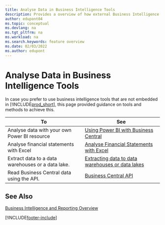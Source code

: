 ```yaml
---
title: Analyse Data in Business Intelligence Tools
description: Provides a overview of how external Business Intelligence tools can interact with Business Central data.
author: edupont04
ms.topic: conceptual
ms.devlang: na
ms.tgt_pltfrm: na
ms.workload: na
ms.search.keywords: feature overview
ms.date: 02/03/2022
ms.author: edupont
---
```

# <a name="analyze-data-in-business-intelligence-tools"></a><a name="analyze-data-in-business-intelligence-tools"></a>Analyse Data in Business Intelligence Tools

In case you prefer to use business intelligence tools that are not embedded in [!INCLUDE[prod_short](includes/prod_short.md)], this page provided guidance on tools and methods to achieve this.

| To | See |
| --- | --- |
|Analyse data with your own Power BI resource| [Using Power BI with Business Central](admin-powerbi.md) |
|Analyse financial statements with Excel| [Analyse Financial Statements with Excel](finance-analyze-excel.md) |
|Extract data to a data warehouses or a data lake. |[Extracting data to data warehouses or data lakes](/dynamics365/business-central/dev-itpro/performance/performance-developer#efficient-extracts-to-data-lakes-or-data-warehouses)|
|Read Business Central data using the API.| [Business Central API](/dynamics365/business-central/dev-itpro/api-reference/v2.0/)|

## <a name="see-also"></a><a name="see-also"></a>See Also

[Business Intelligence and Reporting Overview](reports-use-reports.md)


[!INCLUDE[footer-include](includes/footer-banner.md)]
